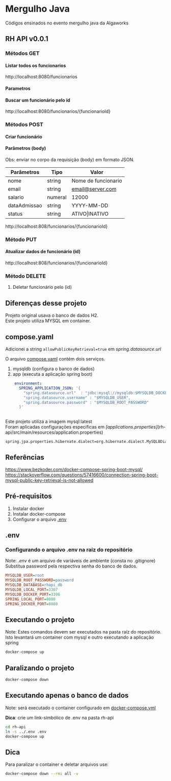 
# Mergulho Java

 Códigos ensinados no evento mergulho java da Algaworks


## RH API v0.0.1 ##

### Métodos GET ### 

#### Listar todos os funcionarios ####
http://localhost:8080/funcionarios 


#### Parametros #### 

#### Buscar um funcionário pelo id  ####
http://localhost:8080/funcionarios/{funcionarioId}

### Métodos POST ###
#### Criar funcionário ####
#### Parâmetros  (body) ####
Obs: enviar no corpo da requisição (body) em formato JSON.

Parâmetros | Tipo   | Valor
-----------|--------|-----------
nome        | string | Nome de funcionario
email       | string | email@server.com
salario     | numeral | 12000
dataAdmissao| string   |YYYY-MM-DD
status      | string    | ATIVO\|INATIVO

http://localhost:808/funcionarios/{funcionarioId}

### Método PUT ###
#### Atualizar dados de funcionário (id) ####
http://localhost:808/funcionarios/{funcionarioId}




### Método DELETE ###
1.  Deletar funcionário pelo (id)

## Diferenças desse projeto ##
Projeto original usava o banco de dados H2.<br/>
Este projeto utiliza MYSQL em container.



## compose.yaml ##
Adicionei a string ```allowPublicKeyRetrieval=true``` em *spring.datasource.url*

O arquivo [compose.yaml](compose.yaml) contém dois serviços.
1. mysqldb (configura o banco de dados)
2. app (executa a aplicação spring boot)

```yaml
    environment:
      SPRING_APPLICATION_JSON: '{
        "spring.datasource.url"  : "jdbc:mysql://mysqldb:$MYSQLDB_DOCKER_PORT/$MYSQLDB_DATABASE?useSSL=false&createDatabaseIfNotExist=true&allowPublicKeyRetrieval=true",
        "spring.datasource.username" : "$MYSQLDB_USER",
        "spring.datasource.password" : "$MYSQLDB_ROOT_PASSWORD"
      }'
      
  ```

Este projeto utiliza a imagem mysql:latest</br>
Foram aplicadas configurações especificas em *[applications.properties]*(rh-api/src/main/resources/application.properties)

```properties
spring.jpa.properties.hibernate.dialect=org.hibernate.dialect.MySQL8Dialect
```
## Referências ##
https://www.bezkoder.com/docker-compose-spring-boot-mysql/</br>
https://stackoverflow.com/questions/57416600/connection-spring-boot-mysql-public-key-retrieval-is-not-allowed

## Pré-requisitos ##
1.  Instalar docker
2.  Instalar docker-compose
3.  Configurar o arquivo [.env](#env)

## .env ##

### Configurando o arquivo .env na raiz do **repositório** ###
Note: *.env* é um arquivo de variáveis de ambiente (consta no .gitignore)
Substitua password pela respectiva senha do banco de dados.
```ini
MYSQLDB_USER=root
MYSQLDB_ROOT_PASSWORD=password
MYSQLDB_DATABASE=rhapi_db
MYSQLDB_LOCAL_PORT=3307
MYSQLDB_DOCKER_PORT=3306
SPRING_LOCAL_PORT=8080
SPRING_DOCKER_PORT=8080

```
## Executando  o projeto ##
Note: Estes comandos devem ser executados na pasta raíz do repositório.</br>
Isto levantará um container com mysql e outro executando a aplicação spring
```bash 
docker-compose up
```

## Paralizando o projeto ## 

```bash
docker-compose down 
```

## Executando apenas o banco de dados ##
Note: será executado o container configurado em [docker-compose.yml](rh-api/docker-compose.yml)</br>

**Dica**: crie um link-simbólico de .env na pasta rh-api

```bash
cd rh-api
ln -s ../.env .env
docker-compose up
```

## Dica ##
Para paralizar o container e deletar arquivos use: 

```bash
docker-compose down --rmi all -v
```